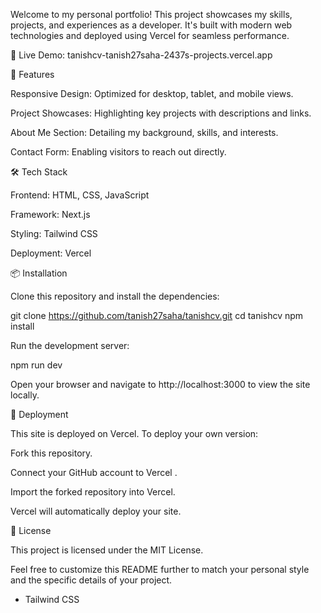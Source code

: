 Welcome to my personal portfolio! This project showcases my skills, projects, and experiences as a developer. It's built with modern web technologies and deployed using Vercel for seamless performance.

🔗 Live Demo: tanishcv-tanish27saha-2437s-projects.vercel.app

🚀 Features

Responsive Design: Optimized for desktop, tablet, and mobile views.

Project Showcases: Highlighting key projects with descriptions and links.

About Me Section: Detailing my background, skills, and interests.

Contact Form: Enabling visitors to reach out directly.

🛠️ Tech Stack

Frontend: HTML, CSS, JavaScript

Framework: Next.js

Styling: Tailwind CSS

Deployment: Vercel

📦 Installation

Clone this repository and install the dependencies:

git clone https://github.com/tanish27saha/tanishcv.git
cd tanishcv
npm install


Run the development server:

npm run dev


Open your browser and navigate to http://localhost:3000 to view the site locally.

🚀 Deployment

This site is deployed on Vercel. To deploy your own version:

Fork this repository.

Connect your GitHub account to Vercel
.

Import the forked repository into Vercel.

Vercel will automatically deploy your site.

📝 License

This project is licensed under the MIT License.

Feel free to customize this README further to match your personal style and the specific details of your project.
- Tailwind CSS

